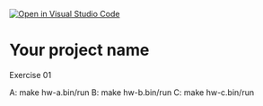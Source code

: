 [![Open in Visual Studio Code](https://classroom.github.com/assets/open-in-vscode-718a45dd9cf7e7f842a935f5ebbe5719a5e09af4491e668f4dbf3b35d5cca122.svg)](https://classroom.github.com/online_ide?assignment_repo_id=10897050&assignment_repo_type=AssignmentRepo)
# Your project name
Exercise 01

A: make hw-a.bin/run
B: make hw-b.bin/run
C: make hw-c.bin/run